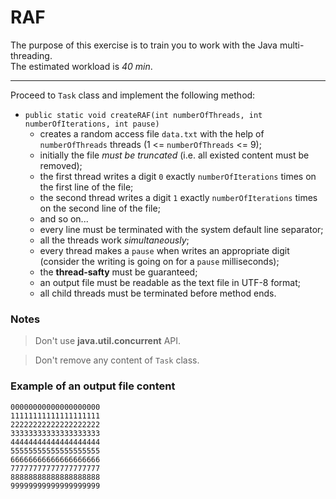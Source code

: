 # RAF

The purpose of this exercise is to train you to work with the Java multi-threading.  
The estimated workload is *40 min*.

***

Proceed to `Task` class and implement the following method:  

* `public static void createRAF(int numberOfThreads, int numberOfIterations, int pause)`  
  * creates a random access file `data.txt` with the help of `numberOfThreads` threads (1 <= `numberOfThreads` <= 9);  
  * initially the file *must be truncated* (i.e. all existed content must be removed);  
  * the first thread writes a digit `0` exactly `numberOfIterations` times on the first line of the file;  
  * the second thread writes a digit `1` exactly `numberOfIterations` times on the second line of the file;  
  * and so on...  
  * every line must be terminated with the system default line separator;  
  * all the threads work *simultaneously*;  
  * every thread makes a `pause` when writes an appropriate digit (consider the writing is going on for a `pause` milliseconds);  
  * the **thread-safty** must be guaranteed;  
  * an output file must be readable as the text file in UTF-8 format;  
  * all child threads must be terminated before method ends. 

### Notes

> Don't use **java.util.concurrent** API.

> Don't remove any content of `Task` class.

### Example of an output file content

```
00000000000000000000
11111111111111111111 
22222222222222222222 
33333333333333333333 
44444444444444444444 
55555555555555555555 
66666666666666666666 
77777777777777777777 
88888888888888888888 
99999999999999999999
```
